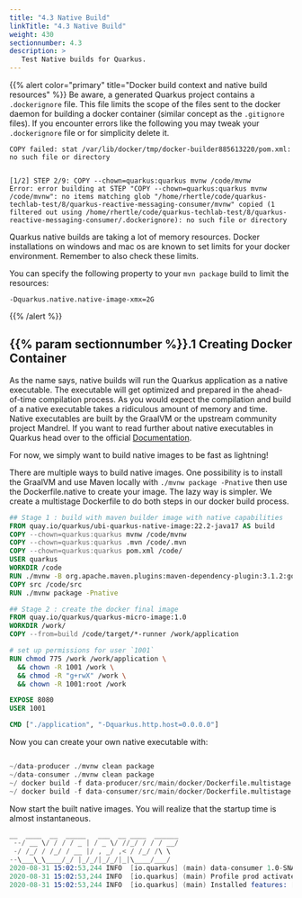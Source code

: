 ```yaml
---
title: "4.3 Native Build"
linkTitle: "4.3 Native Build"
weight: 430
sectionnumber: 4.3
description: >
   Test Native builds for Quarkus.
---
```


{{% alert color="primary" title="Docker build context and native build resources" %}}
Be aware, a generated Quarkus project contains a `.dockerignore` file. This file limits the scope of the files sent
to the docker daemon for building a docker container (similar concept as the `.gitignore` files). If you encounter
errors like the following you may tweak your `.dockerignore` file or for simplicity delete it.

```
COPY failed: stat /var/lib/docker/tmp/docker-builder885613220/pom.xml: no such file or directory


[1/2] STEP 2/9: COPY --chown=quarkus:quarkus mvnw /code/mvnw
Error: error building at STEP "COPY --chown=quarkus:quarkus mvnw /code/mvnw": no items matching glob "/home/rhertle/code/quarkus-techlab-test/8/quarkus-reactive-messaging-consumer/mvnw" copied (1 filtered out using /home/rhertle/code/quarkus-techlab-test/8/quarkus-reactive-messaging-consumer/.dockerignore): no such file or directory

```

Quarkus native builds are taking a lot of memory resources. Docker installations on windows and mac os are known to set
limits for your docker environment. Remember to also check these limits.

You can specify the following property to your `mvn package` build to limit the resources:
```
-Dquarkus.native.native-image-xmx=2G
```
{{% /alert %}}


## {{% param sectionnumber %}}.1 Creating Docker Container

As the name says, native builds will run the Quarkus application as a native executable. The executable will get optimized and prepared in the ahead-of-time compilation process. As you would expect the compilation and build of a native executable takes a ridiculous amount of memory and time. Native executables are built by the GraalVM or the upstream community project Mandrel. If you want to read further about native executables in Quarkus head over to the official [Documentation](https://quarkus.io/guides/building-native-image).

For now, we simply want to build native images to be fast as lightning!

There are multiple ways to build native images. One possibility is to install the GraalVM and use Maven locally with `./mvnw package -Pnative` then use the Dockerfile.native to create your image.
The lazy way is simpler. We create a multistage Dockerfile to do both steps in our docker build process.

```Dockerfile
## Stage 1 : build with maven builder image with native capabilities
FROM quay.io/quarkus/ubi-quarkus-native-image:22.2-java17 AS build
COPY --chown=quarkus:quarkus mvnw /code/mvnw
COPY --chown=quarkus:quarkus .mvn /code/.mvn
COPY --chown=quarkus:quarkus pom.xml /code/
USER quarkus
WORKDIR /code
RUN ./mvnw -B org.apache.maven.plugins:maven-dependency-plugin:3.1.2:go-offline
COPY src /code/src
RUN ./mvnw package -Pnative

## Stage 2 : create the docker final image
FROM quay.io/quarkus/quarkus-micro-image:1.0
WORKDIR /work/
COPY --from=build /code/target/*-runner /work/application

# set up permissions for user `1001`
RUN chmod 775 /work /work/application \
  && chown -R 1001 /work \
  && chmod -R "g+rwX" /work \
  && chown -R 1001:root /work

EXPOSE 8080
USER 1001

CMD ["./application", "-Dquarkus.http.host=0.0.0.0"]
```

Now you can create your own native executable with:

```s

~/data-producer ./mvnw clean package
~/data-consumer ./mvnw clean package
~/ docker build -f data-producer/src/main/docker/Dockerfile.multistage -t data-producer:native data-producer/.
~/ docker build -f data-consumer/src/main/docker/Dockerfile.multistage -t data-consumer:native data-consumer/.

```

Now start the built native images. You will realize that the startup time is almost instantaneous.

```s
__  ____  __  _____   ___  __ ____  ______
 --/ __ \/ / / / _ | / _ \/ //_/ / / / __/
 -/ /_/ / /_/ / __ |/ , _/ ,< / /_/ /\ \
--\___\_\____/_/ |_/_/|_/_/|_|\____/___/
2020-08-31 15:02:53,244 INFO  [io.quarkus] (main) data-consumer 1.0-SNAPSHOT native (powered by Quarkus {{% param "quarkusVersion" %}}) started in 0.031s. Listening on: http://0.0.0.0:8080
2020-08-31 15:02:53,244 INFO  [io.quarkus] (main) Profile prod activated.
2020-08-31 15:02:53,244 INFO  [io.quarkus] (main) Installed features: [cdi, rest-client, resteasy, resteasy-jsonb, smallrye-health]

```
